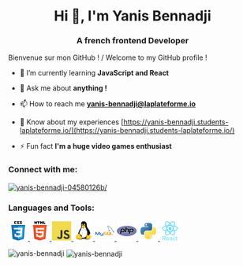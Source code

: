 <h1 align="center">Hi 👋, I'm Yanis Bennadji</h1>
<h3 align="center">A french frontend Developer</h3>

Bienvenue sur mon GitHub ! / Welcome to my GitHub profile !

- 🌱 I’m currently learning **JavaScript and React**

- 💬 Ask me about **anything !**

- 📫 How to reach me **yanis-bennadji@laplateforme.io**

- 📄 Know about my experiences [https://yanis-bennadji.students-laplateforme.io/](https://yanis-bennadji.students-laplateforme.io/)

- ⚡ Fun fact **I'm a huge video games enthusiast**

<h3 align="left">Connect with me:</h3>
<p align="left">
<a href="https://linkedin.com/in/yanis-bennadji-04580126b/" target="blank"><img align="center" src="https://raw.githubusercontent.com/rahuldkjain/github-profile-readme-generator/master/src/images/icons/Social/linked-in-alt.svg" alt="yanis-bennadji-04580126b/" height="30" width="40" /></a>
</p>

<h3 align="left">Languages and Tools:</h3>
<p align="left"> <a href="https://www.w3schools.com/css/" target="_blank" rel="noreferrer"> <img src="https://raw.githubusercontent.com/devicons/devicon/master/icons/css3/css3-original-wordmark.svg" alt="css3" width="40" height="40"/> </a> <a href="https://www.w3.org/html/" target="_blank" rel="noreferrer"> <img src="https://raw.githubusercontent.com/devicons/devicon/master/icons/html5/html5-original-wordmark.svg" alt="html5" width="40" height="40"/> </a> <a href="https://developer.mozilla.org/en-US/docs/Web/JavaScript" target="_blank" rel="noreferrer"> <img src="https://raw.githubusercontent.com/devicons/devicon/master/icons/javascript/javascript-original.svg" alt="javascript" width="40" height="40"/> </a> <a href="https://www.linux.org/" target="_blank" rel="noreferrer"> <img src="https://raw.githubusercontent.com/devicons/devicon/master/icons/linux/linux-original.svg" alt="linux" width="40" height="40"/> </a> <a href="https://www.mysql.com/" target="_blank" rel="noreferrer"> <img src="https://raw.githubusercontent.com/devicons/devicon/master/icons/mysql/mysql-original-wordmark.svg" alt="mysql" width="40" height="40"/> </a> <a href="https://www.php.net" target="_blank" rel="noreferrer"> <img src="https://raw.githubusercontent.com/devicons/devicon/master/icons/php/php-original.svg" alt="php" width="40" height="40"/> </a> <a href="https://www.python.org" target="_blank" rel="noreferrer"> <img src="https://raw.githubusercontent.com/devicons/devicon/master/icons/python/python-original.svg" alt="python" width="40" height="40"/> </a> <a href="https://reactjs.org/" target="_blank" rel="noreferrer"> <img src="https://raw.githubusercontent.com/devicons/devicon/master/icons/react/react-original-wordmark.svg" alt="react" width="40" height="40"/> </a> </p>

<p><img align="left" src="https://github-readme-stats.vercel.app/api/top-langs?username=yanis-bennadji&show_icons=true&locale=en&layout=compact" alt="yanis-bennadji" /></p>

<p>&nbsp;<img align="center" src="https://github-readme-stats.vercel.app/api?username=yanis-bennadji&show_icons=true&locale=en" alt="yanis-bennadji" /></p>
